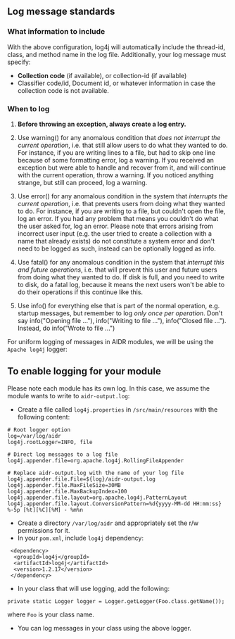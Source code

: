 ## Log message standards

### What information to include

With the above configuration, log4j will automatically include the thread-id, class, and method name in the log file. Additionally, your log message must specify:

* **Collection code** (if available), or collection-id (if available)
* Classifier code/id, Document id, or whatever information in case the collection code is not available.

### When to log

1. **Before throwing an exception, always create a log entry.**

2. Use warning() for any anomalous condition that _does not interrupt the current operation_, i.e. that still allow users to do what they wanted to do. For instance, if you are writing lines to a file, but had to skip one line because of some formatting error, log a warning. If you received an exception but were able to handle and recover from it, and will continue with the current operation, throw a warning. If you noticed anything strange, but still can proceed, log a warning.

3. Use error() for any anomalous condition in the system that _interrupts the current operation_, i.e. that prevents users from doing what they wanted to do. For instance, if you are writing to a file, but couldn't open the file, log an error. If you had any problem that means you couldn't do what the user asked for, log an error. Please note that errors arising from incorrect user input (e.g. the user tried to create a collection with a name that already exists) do not constitute a system error and don't need to be logged as such, instead can be optionally logged as info.

4. Use fatal() for any anomalous condition in the system that _interrupt this and future operations_, i.e. that will prevent this user and future users from doing what they wanted to do. If disk is full, and you need to write to disk, do a fatal log, because it means the next users won't be able to do their operations if this continue like this. 

4. Use info() for everything else that is part of the normal operation, e.g. startup messages, but remember to log _only once per operation_. Don't say info("Opening file ..."), info("Writing to file ..."), info("Closed file ..."). Instead, do info("Wrote to file ...")



For uniform logging of messages in AIDR modules, we will be using the `Apache log4j` logger:

## To enable logging for your module

Please note each module has its own log. In this case, we assume the module wants to write to `aidr-output.log`:

* Create a file called `log4j.properties` in `/src/main/resources` with the following content:
```
# Root logger option
log=/var/log/aidr
log4j.rootLogger=INFO, file

# Direct log messages to a log file
log4j.appender.file=org.apache.log4j.RollingFileAppender

# Replace aidr-output.log with the name of your log file
log4j.appender.file.File=${log}/aidr-output.log
log4j.appender.file.MaxFileSize=30MB
log4j.appender.file.MaxBackupIndex=100
log4j.appender.file.layout=org.apache.log4j.PatternLayout
log4j.appender.file.layout.ConversionPattern=%d{yyyy-MM-dd HH:mm:ss} %-5p [%t][%C][%M] - %m%n
```

* Create a directory `/var/log/aidr` and appropriately set the r/w permissions for it. 
* In your `pom.xml`, include `log4j` dependency: 

```
 <dependency>
  <groupId>log4j</groupId>
  <artifactId>log4j</artifactId>
  <version>1.2.17</version>
 </dependency>
```
* In your class that will use logging, add the following:
```
private static Logger logger = Logger.getLogger(Foo.class.getName());
```
where `Foo` is your class name. 
* You can log messages in your class using the above logger.

